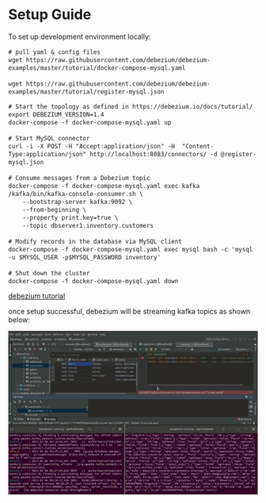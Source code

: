# Setup Guide

To set up development environment locally:

```
# pull yaml & config files
wget https://raw.githubusercontent.com/debezium/debezium-examples/master/tutorial/docker-compose-mysql.yaml

wget https://raw.githubusercontent.com/debezium/debezium-examples/master/tutorial/register-mysql.json
```

```
# Start the topology as defined in https://debezium.io/docs/tutorial/
export DEBEZIUM_VERSION=1.4
docker-compose -f docker-compose-mysql.yaml up

# Start MySQL connector
curl -i -X POST -H "Accept:application/json" -H  "Content-Type:application/json" http://localhost:8083/connectors/ -d @register-mysql.json

# Consume messages from a Debezium topic
docker-compose -f docker-compose-mysql.yaml exec kafka /kafka/bin/kafka-console-consumer.sh \
    --bootstrap-server kafka:9092 \
    --from-beginning \
    --property print.key=true \
    --topic dbserver1.inventory.customers

# Modify records in the database via MySQL client
docker-compose -f docker-compose-mysql.yaml exec mysql bash -c 'mysql -u $MYSQL_USER -p$MYSQL_PASSWORD inventory'

# Shut down the cluster
docker-compose -f docker-compose-mysql.yaml down
```

[debezium tutorial](https://github.com/debezium/debezium-examples/tree/master/tutorial)



once setup successful, debezium will be streaming kafka topics as shown below:

![demo](setup-guide.assets/demo.gif)